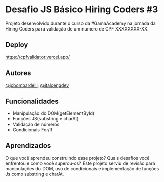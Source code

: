 # Desafio JS Básico Hiring Coders #3

Projeto desenvolvido durante o curso da #GamaAcademy na jornada da Hiring Coders para validação de um numero de CPF XXXXXXXX-XX.


## Deploy

https://cpfvalidator.vercel.app/


## Autores

[@jcbombardelli](https://www.github.com/jcbombardelli),
[@italoengdev](https://github.com/italoengdev)


## Funcionalidades

- Manipulação do DOM(getElementById)
- Funções JS(substring e charAt)
- Validação de números
- Condicionais For/If


## Aprendizados

O que você aprendeu construindo esse projeto? Quais desafios você enfrentou e como você superou-os?
Este projeto serviu de revisão para manipulações do DOM, uso de condicionais e implementação de funções Js como substring e charAt.

